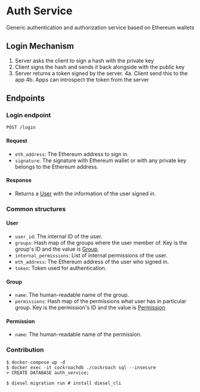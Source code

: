 # Auth Service

Generic authentication and authorization service based on Ethereum wallets

## Login Mechanism

1. Server asks the client to sign a hash with the private key
2. Client signs the hash and sends it back alongside with the public key
3. Server returns a token signed by the server.
4a. Client send this to the app 
4b. Apps can introspect the token from the server

## Endpoints

### Login endpoint 

`POST /login`

#### Request

- `eth_address`: The Ethereum address to sign in.
- `signature`: The signature with Ethereum wallet or with any private key belongs to the Ethereum address.

#### Response

- Returns a [User](#user) with the information of the user signed in.

### Common structures

#### User

- `user_id`: The internal ID of the user.
- `groups`: Hash map of the groups where the user member of. Key is the group's ID and the value is [Group](#group).
- `internal_permissions`: List of internal permissions of the user.
- `eth_address`: The Ethereum address of the user who signed in.
- `token`: Token used for authentication.

#### Group

- `name`: The human-readable name of the group.
- `permissions`: Hash map of the permissions what user has in particular group. Key is the permission's ID and the value is [Permission](#permission)

#### Permission

- `name`: The human-readable name of the permission.


### Contribution

```
$ docker-compose up -d
$ docker exec -it cockroachdb ./cockroach sql --insecure
> CREATE DATABASE auth_service;

$ diesel migration run # install diesel_cli
```
